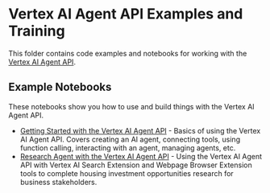 # Vertex AI Agent API Examples and Training

This folder contains code examples and notebooks for working with the [Vertex AI Agent API](https://console.cloud.google.com/vertex-ai/generative-ai/docs/agent-api/overview). 

## Example Notebooks

These notebooks show you how to use and build things with the Vertex AI Agent API.

* [Getting Started with the Vertex AI Agent API](notebooks/getting_started_vertex_agent_api.ipynb) - Basics of using the Vertex AI Agent API. Covers creating an AI agent, connecting tools, using function calling, interacting with an agent, managing agents, etc.
* [Research Agent with the Vertex AI Agent API](notebooks/real_estate_research_vertexai_agent.ipynb) - Using the Vertex AI Agent API with Vertex AI Search Extension and Webpage Browser Extension tools to complete housing investment opportunities research for business stakeholders.
